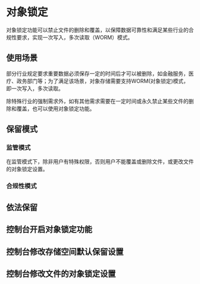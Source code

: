 # 对象锁定

对象锁定功能可以禁止文件的删除和覆盖，以保障数据可靠性和满足某些行业的合规性要求，实现一次写入，多次读取（WORM）模式。

## 使用场景

部分行业规定要求重要数据必须保存一定的时间后才可以被删除，如金融服务，医疗、政务部门等；为了满足该场景，对象存储需要支持WORM(对象锁定)模式，即一次写入，多次读取。

除特殊行业的强制需求外，如有其他需求需要在一定时间或永久禁止某些文件的删除和覆盖，也可以使用对象锁定功能。

## 保留模式

### 监管模式

在监管模式下，除非用户有特殊权限，否则用户不能覆盖或删除文件，或更改文件的对象锁定设置。

### 合规性模式

## 依法保留

## 控制台开启对象锁定功能

## 控制台修改存储空间默认保留设置

## 控制台修改文件的对象锁定设置
